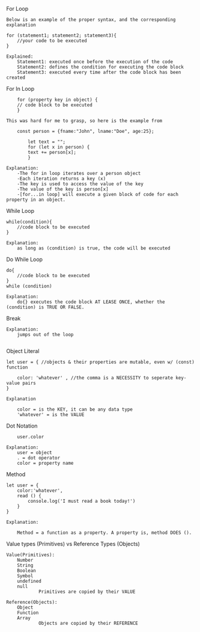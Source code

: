 For Loop

    Below is an example of the proper syntax, and the corresponding explanation

    for (statement1; statement2; statement3){
        //your code to be executed
    }

    Explained:
        Statement1: executed once before the execution of the code
        Statement2: defines the condition for executing the code block
        Statement3: executed every time after the code block has been created

For In Loop

        for (property key in object) {
        // code block to be executed
        }

    This was hard for me to grasp, so here is the example from

        const person = {fname:"John", lname:"Doe", age:25};

            let text = "";
            for (let x in person) {
            text += person[x];
            }

    Explanation:
        -The for in loop iterates over a person object
        -Each iteration returns a key (x)
        -The key is used to access the value of the key
        -The value of the key is person[x]
        -[for...in loop] will execute a given block of code for each property in an object.

While Loop

    while(condition){
        //code block to be executed
    }

    Explanation:
        as long as (condition) is true, the code will be executed

Do While Loop

    do{
        //code block to be executed
    }
    while (condition)

    Explanation:
        do{} executes the code block AT LEASE ONCE, whether the (condition) is TRUE OR FALSE.

Break

    Explanation:
        jumps out of the loop

```

```

Object Literal

    let user = { //objects & their properties are mutable, even w/ (const) function

        color: 'whatever' , //the comma is a NECESSITY to seperate key-value pairs
    }

    Explanation

        color = is the KEY, it can be any data type
        'whatever' = is the VALUE

Dot Notation

        user.color

    Explanation:
        user = object
        . = dot operator
        color = property name

Method

    let user = {
        color:'whatever',
        read () {
            console.log('I must read a book today!')
        }
    }

    Explanation:

        Method = a function as a property. A property is, method DOES ().

Value types (Primitives) vs Reference Types (Objects)

    Value(Primitives):
        Number
        String
        Boolean
        Symbol
        undefined
        null
                Primitives are copied by their VALUE

    Reference(Objects):
        Object
        Function
        Array
                Objects are copied by their REFERENCE

